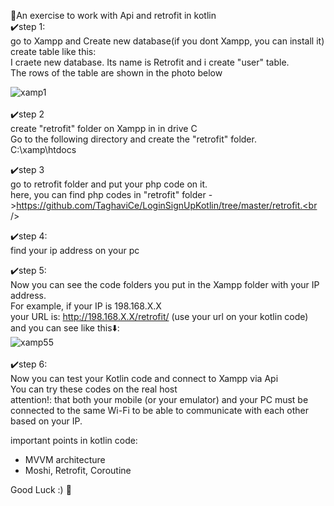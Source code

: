 :dart:An exercise to work with Api and retrofit in kotlin <br />
:heavy_check_mark:step 1:<br />
go to Xampp and Create new database(if you dont Xampp, you can install it)<br />
create table like this:<br />
I craete new database. Its name is Retrofit
and i create "user" table.<br />
The rows of the table are shown in the photo below<br/>

![xamp1](https://github.com/TaghaviCe/LoginSignUpKotlin/assets/80774755/cd4e2e79-a053-47a7-9341-00447edaac11) <br/>
<br/>
:heavy_check_mark:step 2<br />
create "retrofit" folder on Xampp in in drive C <br />
Go to the following directory and create the "retrofit" folder.<br />
C:\xamp\htdocs

:heavy_check_mark:step 3<br />
go to retrofit folder and put your php code on it.<br />
here, you can find php codes in "retrofit" folder ->https://github.com/TaghaviCe/LoginSignUpKotlin/tree/master/retrofit.<br />

:heavy_check_mark:step 4:<br />
find your ip address on your pc<br />

:heavy_check_mark:step 5:<br />
Now you can see the code folders you put in the Xampp folder with your IP address.<br />
For example, if your IP is 198.168.X.X<br />
your URL is:  http://198.168.X.X/retrofit/ (use your url on your kotlin code)<br />
and you can see like this:arrow_down::<br />
![xamp55](https://github.com/TaghaviCe/LoginSignUpKotlin/assets/80774755/f7eb8223-e6cc-4cf3-88a9-1ec174753635)<br/>
<br/>
:heavy_check_mark:step 6:<br />
Now you can test your Kotlin code and connect to Xampp via Api<br />
You can try these codes on the real host<br/>
attention!: that both your mobile (or your emulator) and your PC must be connected to the same Wi-Fi to be able to communicate with each other based on your IP.<br/>

important points in kotlin code:<br/>
- MVVM architecture<br/>
- Moshi, Retrofit, Coroutine<br/>

Good Luck :)	:seedling:


